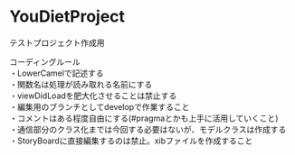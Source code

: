 # YouDietProject
テストプロジェクト作成用

コーディングルール  
・LowerCamelで記述する  
・関数名は処理が読み取れる名前にする  
・viewDidLoadを肥大化させることは禁止する  
・編集用のブランチとしてdevelopで作業すること  
・コメントはある程度自由にする(#pragmaとかも上手に活用していくこと)  
・通信部分のクラス化までは今回する必要はないが、モデルクラスは作成する  
・StoryBoardに直接編集するのは禁止。xibファイルを作成すること  

